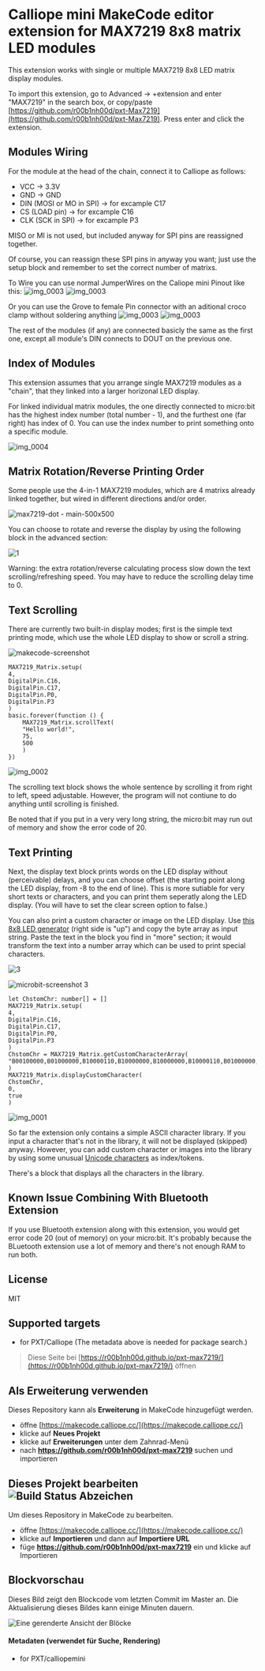 # Calliope mini MakeCode editor extension for MAX7219 8x8 matrix LED modules

This extension works with single or multiple MAX7219 8x8 LED matrix display modules.

To import this extension, go to Advanced -> +extension and enter "MAX7219" in the search box, or copy/paste [https://github.com/r00b1nh00d/pxt-Max7219](https://github.com/r00b1nh00d/pxt-Max7219). Press enter and click the extension.



## Modules Wiring

For the module at the head of the chain, connect it to Calliope as follows:

* VCC -> 3.3V 
* GND -> GND
* DIN (MOSI or MO in SPI) -> for excample C17
* CS (LOAD pin) -> for excample C16
* CLK (SCK in SPI) -> for excample P3

MISO or MI is not used, but included anyway for SPI pins are reassigned together.

Of course, you can reassign these SPI pins in anyway you want; just use the setup block and remember to set the correct number of matrixs.

To Wire you can use normal JumperWires on the Caliope mini Pinout like this:
![img_0003](https://github.com/r00b1nh00d/pxt-MAX7219_8x8/blob/master/Calliope_JumperWire.jpg)
![img_0003](https://github.com/r00b1nh00d/pxt-MAX7219_8x8/blob/master/MAX_JumperWire.jpg)

Or you can use the Grove to female Pin connector with an aditional croco clamp without soldering anything
![img_0003](https://github.com/r00b1nh00d/pxt-MAX7219_8x8/blob/master/Calliope_GroveWire.jpg)
![img_0003](https://github.com/r00b1nh00d/pxt-MAX7219_8x8/blob/master/MAX_GroveWire.jpg)

The rest of the modules (if any) are connected basicly the same as the first one, except all module's DIN connects to DOUT on the previous one.



## Index of Modules

This extension assumes that you arrange single MAX7219 modules as a "chain", that they linked into a larger horizonal LED display.

For linked individual matrix modules, the one directly connected to micro:bit has the highest index number (total number - 1), and the furthest one (far right) has index of 0. You can use the index number to print something onto a specific module.

![img_0004](https://user-images.githubusercontent.com/44191076/50699988-5e941000-1084-11e9-841e-5ff173872540.JPG)

## Matrix Rotation/Reverse Printing Order

Some people use the 4-in-1 MAX7219 modules, which are 4 matrixs already linked together, but wired in different directions and/or order.

![max7219-dot - main-500x500](https://user-images.githubusercontent.com/44191076/53904356-d2e93080-4080-11e9-96bd-c1c3e5111a4b.jpg)

You can choose to rotate and reverse the display by using the following block in the advanced section:

![1](https://github.com/r00b1nh00d/pxt-MAX7219_8x8/blob/master/MakecodeScreenshot2.PNG)

Warning: the extra rotation/reverse calculating process slow down the text scrolling/refreshing speed. You may have to reduce the scrolling delay time to 0.

## Text Scrolling

There are currently two built-in display modes; first is the simple text printing mode, which use the whole LED display to show or scroll a string.

![makecode-screenshot](https://github.com/r00b1nh00d/pxt-MAX7219_8x8/blob/master/MakecodeScreenshot1.PNG)

```blocks
MAX7219_Matrix.setup(
4,
DigitalPin.C16,
DigitalPin.C17,
DigitalPin.P0,
DigitalPin.P3
)
basic.forever(function () {
    MAX7219_Matrix.scrollText(
    "Hello world!",
    75,
    500
    )
})
```

![img_0002](https://user-images.githubusercontent.com/44191076/50700052-88e5cd80-1084-11e9-843f-2fa339c39b6f.JPG)

The scrolling text block shows the whole sentence by scrolling it from right to left, speed adjustable. However, the program will not contiune to do anything until scrolling is finished.

Be noted that if you put in a very very long string, the micro:bit may run out of memory and show the error code of 20.

## Text Printing

Next, the display text block prints words on the LED display without (perceivable) delays, and you can choose offset (the starting point along the LED display, from -8 to the end of line). This is more sutiable for very short texts or characters, and you can print them seperatly along the LED display. (You will have to set the clear screen option to false.)

You can also print a custom character or image on the LED display. Use [this 8x8 LED generator](http://robojax.com/learn/arduino/8x8LED/) (right side is "up") and copy the byte array as input string. Paste the text in the block you find in "more" section; it would transform the text into a number array which can be used to print special characters.

![3](https://user-images.githubusercontent.com/44191076/50700687-2261af00-1086-11e9-8451-aff7c771dc64.jpg)

![microbit-screenshot 3](https://user-images.githubusercontent.com/44191076/50702213-31972b80-108b-11e9-928e-9e4a991c5dbb.png)

```blocks
let ChstomChr: number[] = []
MAX7219_Matrix.setup(
4,
DigitalPin.C16,
DigitalPin.C17,
DigitalPin.P0,
DigitalPin.P3
)
ChstomChr = MAX7219_Matrix.getCustomCharacterArray(
"B00100000,B01000000,B10000110,B10000000,B10000000,B10000110,B01000000,B00100000"
)
MAX7219_Matrix.displayCustomCharacter(
ChstomChr,
0,
true
)
```

![img_0001](https://user-images.githubusercontent.com/44191076/50700621-ff36ff80-1085-11e9-942d-0ef1c3cef84f.JPG)

So far the extension only contains a simple ASCII character library. If you input a character that's not in the library, it will not be displayed (skipped) anyway. However, you can add custom character or images into the library by using some unusual [Unicode characters](https://en.wikipedia.org/wiki/List_of_Unicode_characters) as index/tokens.

There's a block that displays all the characters in the library.


## Known Issue Combining With Bluetooth Extension

If you use Bluetooth extension along with this extension, you would get error code 20 (out of memory) on your micro:bit. It's probably because the BLuetooth extension use a lot of memory and there's not enough RAM to run both.

## License

MIT

## Supported targets

* for PXT/Calliope
(The metadata above is needed for package search.)


> Diese Seite bei [https://r00b1nh00d.github.io/pxt-max7219/](https://r00b1nh00d.github.io/pxt-max7219/) öffnen

## Als Erweiterung verwenden

Dieses Repository kann als **Erweiterung** in MakeCode hinzugefügt werden.

* öffne [https://makecode.calliope.cc/](https://makecode.calliope.cc/)
* klicke auf **Neues Projekt**
* klicke auf **Erweiterungen** unter dem Zahnrad-Menü
* nach **https://github.com/r00b1nh00d/pxt-max7219** suchen und importieren

## Dieses Projekt bearbeiten ![Build Status Abzeichen](https://github.com/r00b1nh00d/pxt-max7219/workflows/MakeCode/badge.svg)

Um dieses Repository in MakeCode zu bearbeiten.

* öffne [https://makecode.calliope.cc/](https://makecode.calliope.cc/)
* klicke auf **Importieren** und dann auf **Importiere URL**
* füge **https://github.com/r00b1nh00d/pxt-max7219** ein und klicke auf Importieren

## Blockvorschau

Dieses Bild zeigt den Blockcode vom letzten Commit im Master an.
Die Aktualisierung dieses Bildes kann einige Minuten dauern.

![Eine gerenderte Ansicht der Blöcke](https://github.com/r00b1nh00d/pxt-max7219/raw/master/.github/makecode/blocks.png)

#### Metadaten (verwendet für Suche, Rendering)

* for PXT/calliopemini
<script src="https://makecode.com/gh-pages-embed.js"></script><script>makeCodeRender("{{ site.makecode.home_url }}", "{{ site.github.owner_name }}/{{ site.github.repository_name }}");</script>
